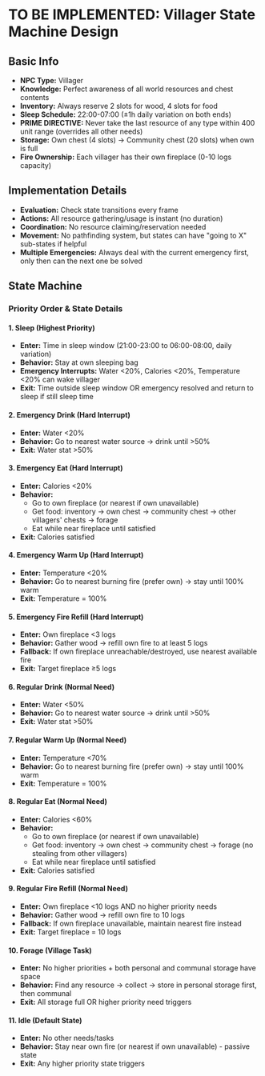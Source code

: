 # TO BE IMPLEMENTED: Villager State Machine Design

## Basic Info
- **NPC Type:** Villager
- **Knowledge:** Perfect awareness of all world resources and chest contents
- **Inventory:** Always reserve 2 slots for wood, 4 slots for food
- **Sleep Schedule:** 22:00-07:00 (±1h daily variation on both ends)
- **PRIME DIRECTIVE:** Never take the last resource of any type within 400 unit range (overrides all other needs)
- **Storage:** Own chest (4 slots) → Community chest (20 slots) when own is full
- **Fire Ownership:** Each villager has their own fireplace (0-10 logs capacity)

## Implementation Details
- **Evaluation:** Check state transitions every frame
- **Actions:** All resource gathering/usage is instant (no duration)
- **Coordination:** No resource claiming/reservation needed
- **Movement:** No pathfinding system, but states can have "going to X" sub-states if helpful
- **Multiple Emergencies:** Always deal with the current emergency first, only then can the next one be solved

## State Machine

### Priority Order & State Details

#### 1. Sleep (Highest Priority)
- **Enter:** Time in sleep window (21:00-23:00 to 06:00-08:00, daily variation)
- **Behavior:** Stay at own sleeping bag
- **Emergency Interrupts:** Water <20%, Calories <20%, Temperature <20% can wake villager
- **Exit:** Time outside sleep window OR emergency resolved and return to sleep if still sleep time

#### 2. Emergency Drink (Hard Interrupt)
- **Enter:** Water <20%
- **Behavior:** Go to nearest water source → drink until >50%
- **Exit:** Water stat >50%

#### 3. Emergency Eat (Hard Interrupt)
- **Enter:** Calories <20%
- **Behavior:**
  - Go to own fireplace (or nearest if own unavailable)
  - Get food: inventory → own chest → community chest → other villagers' chests → forage
  - Eat while near fireplace until satisfied
- **Exit:** Calories satisfied

#### 4. Emergency Warm Up (Hard Interrupt)
- **Enter:** Temperature <20%
- **Behavior:** Go to nearest burning fire (prefer own) → stay until 100% warm
- **Exit:** Temperature = 100%

#### 5. Emergency Fire Refill (Hard Interrupt)
- **Enter:** Own fireplace <3 logs
- **Behavior:** Gather wood → refill own fire to at least 5 logs
- **Fallback:** If own fireplace unreachable/destroyed, use nearest available fire
- **Exit:** Target fireplace ≥5 logs

#### 6. Regular Drink (Normal Need)
- **Enter:** Water <50%
- **Behavior:** Go to nearest water source → drink until >50%
- **Exit:** Water stat >50%

#### 7. Regular Warm Up (Normal Need)
- **Enter:** Temperature <70%
- **Behavior:** Go to nearest burning fire (prefer own) → stay until 100% warm
- **Exit:** Temperature = 100%

#### 8. Regular Eat (Normal Need)
- **Enter:** Calories <60%
- **Behavior:**
  - Go to own fireplace (or nearest if own unavailable)
  - Get food: inventory → own chest → community chest → forage (no stealing from other villagers)
  - Eat while near fireplace until satisfied
- **Exit:** Calories satisfied

#### 9. Regular Fire Refill (Normal Need)
- **Enter:** Own fireplace <10 logs AND no higher priority needs
- **Behavior:** Gather wood → refill own fire to 10 logs
- **Fallback:** If own fireplace unavailable, maintain nearest fire instead
- **Exit:** Target fireplace = 10 logs

#### 10. Forage (Village Task)
- **Enter:** No higher priorities + both personal and communal storage have space
- **Behavior:** Find any resource → collect → store in personal storage first, then communal
- **Exit:** All storage full OR higher priority need triggers

#### 11. Idle (Default State)
- **Enter:** No other needs/tasks
- **Behavior:** Stay near own fire (or nearest if own unavailable) - passive state
- **Exit:** Any higher priority state triggers